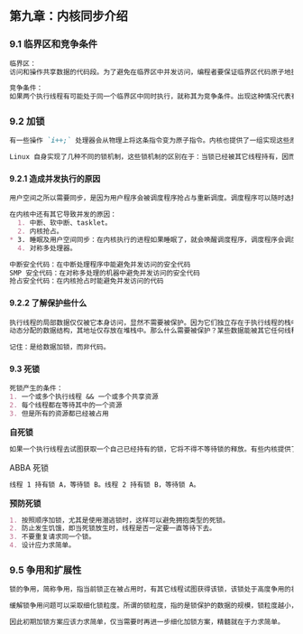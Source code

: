 ## 第九章：内核同步介绍

### 9.1 临界区和竞争条件

```markdown
临界区：
访问和操作共享数据的代码段。为了避免在临界区中并发访问，编程者要保证临界区代码原子地执行。

竞争条件：
如果两个执行线程有可能处于同一个临界区中同时执行，就称其为竞争条件。出现这种情况代表有 bug。避免并发和防止竞争条件成为同步。
```

### 9.2 加锁

```markdown
有一些操作 `i++;` 处理器会从物理上将这条指令变为原子指令。内核也提供了一组实现这些原子操作的接口。但是对于另外一些复杂的场景，无法使用原子指令解决，只能采用锁机制来保证其原子性。获取锁的线程才有资格执行临界区。

Linux 自身实现了几种不同的锁机制，这些锁机制的区别在于：当锁已经被其它线程持有，因而不可用时的行为表现。比如：1. 执行忙等待(不断检测锁状态，直到锁变为可用) 2. 使当前的任务睡眠直到锁可用为止。
```

#### 9.2.1 造成并发执行的原因

```markdown
用户空间之所以需要同步，是因为用户程序会被调度程序抢占与重新调度。调度程序可以随时选择其它更高优先级的进程到处理器上执行。也就是说，会使得一个程序正处于临界区时，被非自愿地抢占了。如果新调度的进程随后进入同一临界区(比如共享内存，或向同一文件描述符中写入)。前后两个进程之间会出现竞争条件。

在内核中还有其它导致并发的原因：
  1. 中断、软中断、tasklet。
  2. 内核抢占。
* 3. 睡眠及用户空间同步：在内核执行的进程如果睡眠了，就会唤醒调度程序，调度程序会调度另一个新的用户进程执行。
  4. 对称多处理器。
```

```markdown
中断安全代码：在中断处理程序中能避免并发访问的安全代码
SMP 安全代码：在对称多处理的机器中避免并发访问的安全代码
抢占安全代码：在内核抢占时能避免并发访问的代码
```

#### 9.2.2 了解保护些什么

```markdown
执行线程的局部数据仅仅被它本身访问，显然不需要被保护。因为它们独立存在于执行线程的栈中。
动态分配的数据结构，其地址仅存放在堆栈中。那么什么需要被保护？某些数据能被其它任何线程看到的时候，就需要给这些数据加锁。

记住：是给数据加锁，而非代码。
```

#### 9.3 死锁

```markdown
死锁产生的条件：
1. 一个或多个执行线程 && 一个或多个共享资源
2. 每个线程都在等待其中的一个资源
3. 但是所有的资源都已经被占用
```

**自死锁**

```markdown
如果一个执行线程去试图获取一个自己已经持有的锁，它将不得不等待锁的释放。有些内核提供了 递归锁 解决自私锁的问题，就是一个锁可以被多次获取。但是 Linux 没有提供，因为会使得代码变得杂乱无章。
```

ABBA 死锁

```markdown
线程 1 持有锁 A，等待锁 B。线程 2 持有锁 B，等待锁 A。
```

**预防死锁**

```markdown
1. 按照顺序加锁，尤其是使用潜逃锁时，这样可以避免拥抱类型的死锁。
2. 防止发生饥饿，即当死锁放生时，线程是否一定要一直等待下去。
3. 不要重复请求同一个锁。
4. 设计应力求简单。
```

### 9.5 争用和扩展性

```markdown
锁的争用，简称争用，指当前锁正在被占用时，有其它线程试图获得该锁，该锁处于高度争用的状态。被高度争用的锁会成为系统的瓶颈。
```

```markdown
缓解锁争用问题可以采取细化锁粒度。所谓的锁粒度，指的是锁保护的数据的规模，锁粒度越小，所保护的数据也就越精细。所谓的可扩展性就是指，锁粒度过粗可能会导致锁争用，但是锁粒度过细，也会导致在小型机上运行效率不佳，因为小型机可能不会有这么多并发。且会加大系统的开销，造成浪费。

因此初期加锁方案应该力求简单，仅当需要时再进一步细化加锁方案，精髓就在于力求简单。
```
















































































